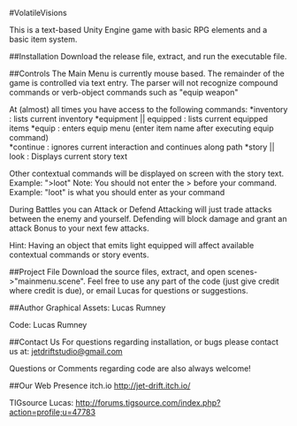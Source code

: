 #VolatileVisions

This is a text-based Unity Engine game with basic RPG elements and a basic item system. 

##Installation
Download the release file, extract, and run the executable file. 

##Controls
The Main Menu is currently mouse based.
The remainder of the game is controlled via text entry. 
The parser will not recognize compound commands or 
verb-object commands such as "equip weapon"

At (almost) all times you have access to the following commands:
*inventory 				: lists current inventory
*equipment || equipped 	: lists current equipped items
*equip					: enters equip menu (enter item name after executing equip command)	 
*continue				: ignores current interaction and continues along path
*story || look			: Displays current story text


Other contextual commands will be displayed on screen with the story text. 
Example: ">loot"
Note: You should not enter the > before your command. 
Example: "loot" is what you should enter as your command


During Battles you can Attack or Defend
Attacking will just trade attacks between the enemy and yourself.
Defending will block damage and grant an attack Bonus to your next few attacks.

Hint: Having an object that emits light equipped will affect available contextual commands or story events.


##Project File
Download the source files, extract, and open scenes->"mainmenu.scene". 
Feel free to use any part of the code (just give credit where credit is due), 
or email Lucas for questions or suggestions.



##Author
Graphical Assets:   Lucas Rumney

Code:               Lucas Rumney

##Contact Us
For questions regarding installation, or bugs please contact us at:
jetdriftstudio@gmail.com

Questions or Comments regarding code are also always welcome!



##Our Web Presence
itch.io
http://jet-drift.itch.io/

TIGsource
Lucas:  http://forums.tigsource.com/index.php?action=profile;u=47783 

